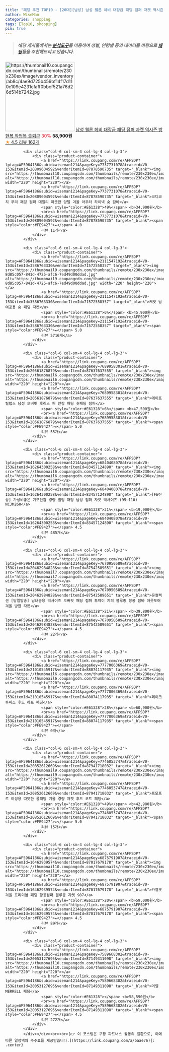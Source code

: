 ```yaml
---
title: "패딩 추천 TOP10 - [20대][남성] 남성 웰론 헤비 대장급 패딩 점퍼 자켓 역시즌 방한복 작업복 출퇴근"
author: WiseMan
categories: shopping
tags: [Top10, shopping]
pin: true
---
```


> ##### 해당 게시물에서는 [**분석도구**](https://itemscout.io/)를 이용하여 **성별**, **연령별** 등의 데이터를 바탕으로 [**패딩**](https://link.coupang.com/a/baae76)들을 추천해드리고 있습니다.
<div class="container"><div class="row">
            <div class="col-6 col-sm-4 col-lg-4 col-lg-3">
                <div class="product-container">
                    <a href="https://link.coupang.com/re/AFFSDP?lptag=AF5964186&subid=wiseman1214&pageKey=7677781111&traceid=V0-153&itemId=20499223911&vendorItemId=87577492560" target="_blank"><img src="https://thumbnail10.coupangcdn.com/thumbnails/remote/230x230ex/image/vendor_inventory/ab8c/4ae9d725b459bf14f17d110c109e4231cfaff0bbcf521a76d26d514b7242.jpg" alt="https://thumbnail10.coupangcdn.com/thumbnails/remote/230x230ex/image/vendor_inventory/ab8c/4ae9d725b459bf14f17d110c109e4231cfaff0bbcf521a76d26d514b7242.jpg" width="220" height="220"></a>
                    <a href="https://link.coupang.com/re/AFFSDP?lptag=AF5964186&subid=wiseman1214&pageKey=7677781111&traceid=V0-153&itemId=20499223911&vendorItemId=87577492560" target="_blank">남성 웰론 헤비 대장급 패딩 점퍼 자켓 역시즌 방한복 작업복 출퇴근</a>
                    <span style="color:#E61328">30%</span> <b>58,900원</b>
                    <br><a href="https://link.coupang.com/re/AFFSDP?lptag=AF5964186&subid=wiseman1214&pageKey=7677781111&traceid=V0-153&itemId=20499223911&vendorItemId=87577492560" target="_blank"><span style="color:#FE9427">★</span> 4.5
                    리뷰 162개</a>
                </div>
            </div>
            
            <div class="col-6 col-sm-4 col-lg-4 col-lg-3">
                <div class="product-container">
                    <a href="https://link.coupang.com/re/AFFSDP?lptag=AF5964186&subid=wiseman1214&pageKey=7737731078&traceid=V0-153&itemId=20809604592&vendorItemId=87878590735" target="_blank"><img src="https://thumbnail10.coupangcdn.com/thumbnails/remote/230x230ex/image/vendor_inventory/ebab/3be0213edd7a781e2391bb80d6df2a84ae85b15ed0b13058fd28c101b84b.jpg" alt="https://thumbnail10.coupangcdn.com/thumbnails/remote/230x230ex/image/vendor_inventory/ebab/3be0213edd7a781e2391bb80d6df2a84ae85b15ed0b13058fd28c101b84b.jpg" width="220" height="220"></a>
                    <a href="https://link.coupang.com/re/AFFSDP?lptag=AF5964186&subid=wiseman1214&pageKey=7737731078&traceid=V0-153&itemId=20809604592&vendorItemId=87878590735" target="_blank">코디코치 푸리 패딩 점퍼 데일리 따뜻한 양털 겨울 아우터 하이넥 숏 잠바</a>
                    <span style="color:#E61328">49%</span> <b>34,900원</b>
                    <br><a href="https://link.coupang.com/re/AFFSDP?lptag=AF5964186&subid=wiseman1214&pageKey=7737731078&traceid=V0-153&itemId=20809604592&vendorItemId=87878590735" target="_blank"><span style="color:#FE9427">★</span> 4.0
                    리뷰 11개</a>
                </div>
            </div>
            
            <div class="col-6 col-sm-4 col-lg-4 col-lg-3">
                <div class="product-container">
                    <a href="https://link.coupang.com/re/AFFSDP?lptag=AF5964186&subid=wiseman1214&pageKey=2111547192&traceid=V0-153&itemId=3586763330&vendorItemId=71572558357" target="_blank"><img src="https://thumbnail9.coupangcdn.com/thumbnails/remote/230x230ex/image/retail/images/1054077257689475-8d85c057-841d-4725-afc6-7ed49d00ddad.jpg" alt="https://thumbnail9.coupangcdn.com/thumbnails/remote/230x230ex/image/retail/images/1054077257689475-8d85c057-841d-4725-afc6-7ed49d00ddad.jpg" width="220" height="220"></a>
                    <a href="https://link.coupang.com/re/AFFSDP?lptag=AF5964186&subid=wiseman1214&pageKey=2111547192&traceid=V0-153&itemId=3586763330&vendorItemId=71572558357" target="_blank">캐럿 남여공용 숏 패딩 자켓</a>
                    <span style="color:#E61328">6%</span> <b>45,900원</b>
                    <br><a href="https://link.coupang.com/re/AFFSDP?lptag=AF5964186&subid=wiseman1214&pageKey=2111547192&traceid=V0-153&itemId=3586763330&vendorItemId=71572558357" target="_blank"><span style="color:#FE9427">★</span> 5.0
                    리뷰 5716개</a>
                </div>
            </div>
            
            <div class="col-6 col-sm-4 col-lg-4 col-lg-3">
                <div class="product-container">
                    <a href="https://link.coupang.com/re/AFFSDP?lptag=AF5964186&subid=wiseman1214&pageKey=7689958301&traceid=V0-153&itemId=20561876879&vendorItemId=87637637555" target="_blank"><img src="https://thumbnail6.coupangcdn.com/thumbnails/remote/230x230ex/image/vendor_inventory/66a6/a5a57cfe7c76365b08a2409731409ba40e98379c3a8319daffba90179909.jpg" alt="https://thumbnail6.coupangcdn.com/thumbnails/remote/230x230ex/image/vendor_inventory/66a6/a5a57cfe7c76365b08a2409731409ba40e98379c3a8319daffba90179909.jpg" width="220" height="220"></a>
                    <a href="https://link.coupang.com/re/AFFSDP?lptag=AF5964186&subid=wiseman1214&pageKey=7689958301&traceid=V0-153&itemId=20561876879&vendorItemId=87637637555" target="_blank">에이프릴랩스 남성 오버핏 후리스 퍼 안감 패딩 숏패딩 점퍼</a>
                    <span style="color:#E61328">6%</span> <b>47,500원</b>
                    <br><a href="https://link.coupang.com/re/AFFSDP?lptag=AF5964186&subid=wiseman1214&pageKey=7689958301&traceid=V0-153&itemId=20561876879&vendorItemId=87637637555" target="_blank"><span style="color:#FE9427">★</span> 5.0
                    리뷰 55개</a>
                </div>
            </div>
            
            <div class="col-6 col-sm-4 col-lg-4 col-lg-3">
                <div class="product-container">
                    <a href="https://link.coupang.com/re/AFFSDP?lptag=AF5964186&subid=wiseman1214&pageKey=6840408078&traceid=V0-153&itemId=16264300258&vendorItemId=83457124890" target="_blank"><img src="https://thumbnail6.coupangcdn.com/thumbnails/remote/230x230ex/image/vendor_inventory/4498/25a6e6eac760ef31be67d8304707bfa466684223bbbf0305c6c03b2cd743.jpg" alt="https://thumbnail6.coupangcdn.com/thumbnails/remote/230x230ex/image/vendor_inventory/4498/25a6e6eac760ef31be67d8304707bfa466684223bbbf0305c6c03b2cd743.jpg" width="220" height="220"></a>
                    <a href="https://link.coupang.com/re/AFFSDP?lptag=AF5964186&subid=wiseman1214&pageKey=6840408078&traceid=V0-153&itemId=16264300258&vendorItemId=83457124890" target="_blank">[FW신상] 가성비좋은 기모안감 경량 퀼팅 패딩 남성 점퍼 자켓 빅사이즈 (95~110) NCJM260</a>
                    <span style="color:#E61328">21%</span> <b>19,900원</b>
                    <br><a href="https://link.coupang.com/re/AFFSDP?lptag=AF5964186&subid=wiseman1214&pageKey=6840408078&traceid=V0-153&itemId=16264300258&vendorItemId=83457124890" target="_blank"><span style="color:#FE9427">★</span> 4.5
                    리뷰 485개</a>
                </div>
            </div>
            
            <div class="col-6 col-sm-4 col-lg-4 col-lg-3">
                <div class="product-container">
                    <a href="https://link.coupang.com/re/AFFSDP?lptag=AF5964186&subid=wiseman1214&pageKey=7670950589&traceid=V0-153&itemId=20462984828&vendorItemId=87542589651" target="_blank"><img src="https://thumbnail7.coupangcdn.com/thumbnails/remote/230x230ex/image/vendor_inventory/9108/b06f4a29152708f2abe69ca51189010dbd558b8550d49123d743a6942ad6.jpg" alt="https://thumbnail7.coupangcdn.com/thumbnails/remote/230x230ex/image/vendor_inventory/9108/b06f4a29152708f2abe69ca51189010dbd558b8550d49123d743a6942ad6.jpg" width="220" height="220"></a>
                    <a href="https://link.coupang.com/re/AFFSDP?lptag=AF5964186&subid=wiseman1214&pageKey=7670950589&traceid=V0-153&itemId=20462984828&vendorItemId=87542589651" target="_blank">문컬렉션 [당일발송] 남녀공용 빅사이즈 오버핏 패딩 점퍼 투웨이 지퍼 블루종 항공 잠바 아웃도어 겨울 방한 자켓</a>
                    <span style="color:#E61328">21%</span> <b>39,800원</b>
                    <br><a href="https://link.coupang.com/re/AFFSDP?lptag=AF5964186&subid=wiseman1214&pageKey=7670950589&traceid=V0-153&itemId=20462984828&vendorItemId=87542589651" target="_blank"><span style="color:#FE9427">★</span> 4.5
                    리뷰 22개</a>
                </div>
            </div>
            
            <div class="col-6 col-sm-4 col-lg-4 col-lg-3">
                <div class="product-container">
                    <a href="https://link.coupang.com/re/AFFSDP?lptag=AF5964186&subid=wiseman1214&pageKey=7777006369&traceid=V0-153&itemId=21010545917&vendorItemId=88074117935" target="_blank"><img src="https://thumbnail6.coupangcdn.com/thumbnails/remote/230x230ex/image/vendor_inventory/340c/1279cc3852a53ba93426668579b2180c9b7094efa810d9ee360aeac291cd.jpg" alt="https://thumbnail6.coupangcdn.com/thumbnails/remote/230x230ex/image/vendor_inventory/340c/1279cc3852a53ba93426668579b2180c9b7094efa810d9ee360aeac291cd.jpg" width="220" height="220"></a>
                    <a href="https://link.coupang.com/re/AFFSDP?lptag=AF5964186&subid=wiseman1214&pageKey=7777006369&traceid=V0-153&itemId=21010545917&vendorItemId=88074117935" target="_blank">페이크 투피스 후드 하프 패딩</a>
                    <span style="color:#E61328">28%</span> <b>60,900원</b>
                    <br><a href="https://link.coupang.com/re/AFFSDP?lptag=AF5964186&subid=wiseman1214&pageKey=7777006369&traceid=V0-153&itemId=21010545917&vendorItemId=88074117935" target="_blank"><span style="color:#FE9427">★</span> 
                    리뷰 0개</a>
                </div>
            </div>
            
            <div class="col-6 col-sm-4 col-lg-4 col-lg-3">
                <div class="product-container">
                    <a href="https://link.coupang.com/re/AFFSDP?lptag=AF5964186&subid=wiseman1214&pageKey=7746053747&traceid=V0-153&itemId=20852612669&vendorItemId=87941718032" target="_blank"><img src="https://thumbnail9.coupangcdn.com/thumbnails/remote/230x230ex/image/vendor_inventory/b583/70de550c2603392125255cdd659aaaefbd8313ec6550b6d09e31d49fff59.jpeg" alt="https://thumbnail9.coupangcdn.com/thumbnails/remote/230x230ex/image/vendor_inventory/b583/70de550c2603392125255cdd659aaaefbd8313ec6550b6d09e31d49fff59.jpeg" width="220" height="220"></a>
                    <a href="https://link.coupang.com/re/AFFSDP?lptag=AF5964186&subid=wiseman1214&pageKey=7746053747&traceid=V0-153&itemId=20852612669&vendorItemId=87941718032" target="_blank">프모프르 여성용 따뜻한 롱패딩 겨울 경량 자켓 후드 코트 패딩</a>
                    <span style="color:#E61328">49%</span> <b>42,980원</b>
                    <br><a href="https://link.coupang.com/re/AFFSDP?lptag=AF5964186&subid=wiseman1214&pageKey=7746053747&traceid=V0-153&itemId=20852612669&vendorItemId=87941718032" target="_blank"><span style="color:#FE9427">★</span> 5.0
                    리뷰 15개</a>
                </div>
            </div>
            
            <div class="col-6 col-sm-4 col-lg-4 col-lg-3">
                <div class="product-container">
                    <a href="https://link.coupang.com/re/AFFSDP?lptag=AF5964186&subid=wiseman1214&pageKey=6875791907&traceid=V0-153&itemId=16462939574&vendorItemId=87017679178" target="_blank"><img src="https://thumbnail10.coupangcdn.com/thumbnails/remote/230x230ex/image/vendor_inventory/f201/35943f85a2a0d274c7f2d48024c6c218430e27b1cf89f3399b0651f648e8.jpg" alt="https://thumbnail10.coupangcdn.com/thumbnails/remote/230x230ex/image/vendor_inventory/f201/35943f85a2a0d274c7f2d48024c6c218430e27b1cf89f3399b0651f648e8.jpg" width="220" height="220"></a>
                    <a href="https://link.coupang.com/re/AFFSDP?lptag=AF5964186&subid=wiseman1214&pageKey=6875791907&traceid=V0-153&itemId=16462939574&vendorItemId=87017679178" target="_blank">카멜롯 겨울 프리미엄 패딩 항공점퍼 블루종 자켓 987</a>
                    <span style="color:#E61328">20%</span> <b>59,000원</b>
                    <br><a href="https://link.coupang.com/re/AFFSDP?lptag=AF5964186&subid=wiseman1214&pageKey=6875791907&traceid=V0-153&itemId=16462939574&vendorItemId=87017679178" target="_blank"><span style="color:#FE9427">★</span> 4.5
                    리뷰 89개</a>
                </div>
            </div>
            
            <div class="col-6 col-sm-4 col-lg-4 col-lg-3">
                <div class="product-container">
                    <a href="https://link.coupang.com/re/AFFSDP?lptag=AF5964186&subid=wiseman1214&pageKey=7589668302&traceid=V0-153&itemId=20053127695&vendorItemId=87149311098" target="_blank"><img src="https://thumbnail10.coupangcdn.com/thumbnails/remote/230x230ex/image/vendor_inventory/a396/5df9ff1a058f47a597443e2542adf497dcd6c3aeb8dae965b56938700375.png" alt="https://thumbnail10.coupangcdn.com/thumbnails/remote/230x230ex/image/vendor_inventory/a396/5df9ff1a058f47a597443e2542adf497dcd6c3aeb8dae965b56938700375.png" width="220" height="220"></a>
                    <a href="https://link.coupang.com/re/AFFSDP?lptag=AF5964186&subid=wiseman1214&pageKey=7589668302&traceid=V0-153&itemId=20053127695&vendorItemId=87149311098" target="_blank">머렐 MERRELL 패딩</a>
                    <span style="color:#E61328"></span> <b>58,590원</b>
                    <br><a href="https://link.coupang.com/re/AFFSDP?lptag=AF5964186&subid=wiseman1214&pageKey=7589668302&traceid=V0-153&itemId=20053127695&vendorItemId=87149311098" target="_blank"><span style="color:#FE9427">★</span> 4.5
                    리뷰 272개</a>
                </div>
            </div>
            </div></div><br><br>[👉 이 포스팅은 쿠팡 파트너스 활동의 일환으로, 이에 따른 일정액의 수수료를 제공받습니다.](https://link.coupang.com/a/baae76){: .center}
